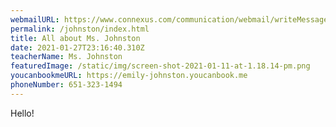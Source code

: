 ```yaml
---
webmailURL: https://www.connexus.com/communication/webmail/writeMessage.aspx?idRecipient=1268272
permalink: /johnston/index.html
title: All about Ms. Johnston
date: 2021-01-27T23:16:40.310Z
teacherName: Ms. Johnston
featuredImage: /static/img/screen-shot-2021-01-11-at-1.18.14-pm.png
youcanbookmeURL: https://emily-johnston.youcanbook.me
phoneNumber: 651-323-1494
---
```

Hello!